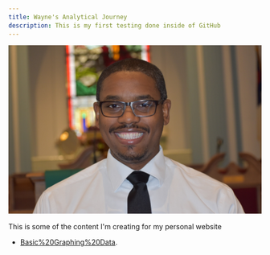 ```yaml
---
title: Wayne's Analytical Journey
description: This is my first testing done inside of GitHub
---
```


![My Picture](/Pictures/MelvinWayneAbraham_2020.jpg)

This is some of the content I'm creating for my personal website
- [Basic%20Graphing%20Data](./Basic%20Graphing%20Data/index.md).


